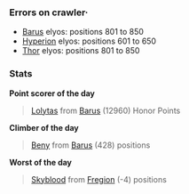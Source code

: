 ### Errors on crawler·
- [Barus](/#/ranking/Barus) elyos: positions 801 to 850
- [Hyperion](/#/ranking/Hyperion) elyos: positions 601 to 650
- [Thor](/#/ranking/Thor) elyos: positions 801 to 850


### Stats

**Point scorer of the day**
>[Lolytas](/#/character/Barus/476145) from [Barus](/#/ranking/Barus)  (12960) Honor Points


**Climber of the day**
>[Beny](/#/character/Barus/55030) from [Barus](/#/ranking/Barus)  (428) positions


**Worst of the day**
>[Skyblood](/#/character/Fregion/37946) from [Fregion](/#/ranking/Fregion)  (-4) positions


